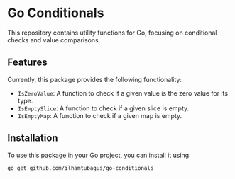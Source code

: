 # Go Conditionals

This repository contains utility functions for Go, focusing on conditional checks and value comparisons.

## Features

Currently, this package provides the following functionality:

- `IsZeroValue`: A function to check if a given value is the zero value for its type.
- `IsEmptySlice`: A function to check if a given slice is empty.
- `IsEmptyMap`: A function to check if a given map is empty.

## Installation

To use this package in your Go project, you can install it using:

```bash
go get github.com/ilhamtubagus/go-conditionals

